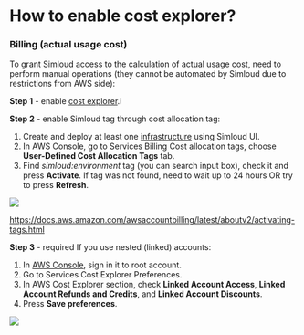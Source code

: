 # How to enable cost explorer?

### Billing (actual usage cost)

To grant Simloud access to the calculation of actual usage cost, need to perform manual operations (they cannot be automated by Simloud due to restrictions from AWS side):

**Step 1** - enable [cost explorer](https://docs.aws.amazon.com/awsaccountbilling/latest/aboutv2/ce-enable.html).i

**Step 2** - enable Simloud tag through cost allocation tag:

1.  Create and deploy at least one [infrastructure](https://console.aws.amazon.com/billing/home#/preferences/tags) using Simloud UI.
2.  In AWS Console, go to Services Billing Cost allocation tags, choose **User-Defined Cost Allocation Tags** tab.
3.  Find _simloud:environment_ tag (you can search input box), check it and press **Activate**.
    If tag was not found, need to wait up to 24 hours OR try to press **Refresh**.

![](/img/aws/enable-cost-explorer/image1.png)

https://docs.aws.amazon.com/awsaccountbilling/latest/aboutv2/activating-tags.html

**Step 3** - required If you use nested (linked) accounts:

1.  In [AWS Console](https://console.aws.amazon.com/cost-management/home#/settings), sign in it to root account.
2.  Go to Services Cost Explorer Preferences.
3.  In AWS Cost Explorer section, check **Linked Account Access**, **Linked Account Refunds and Credits**, and **Linked Account Discounts**.
4.  Press **Save preferences**.

![](/img/aws/enable-cost-explorer/image2.png)
